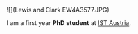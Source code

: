 ![](Lewis and Clark EW4A3577.JPG)

I am a first year **PhD student** at [IST Austria](https://ist.ac.at/de/home/).
